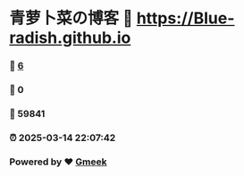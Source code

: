 # 青萝卜菜の博客 :link: https://Blue-radish.github.io 
### :page_facing_up: [6](https://Blue-radish.github.io/tag.html) 
### :speech_balloon: 0 
### :hibiscus: 59841 
### :alarm_clock: 2025-03-14 22:07:42 
### Powered by :heart: [Gmeek](https://github.com/Meekdai/Gmeek)
